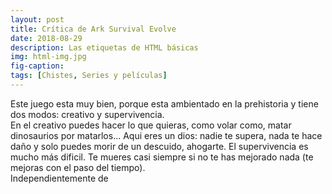 ```yaml
---
layout: post
title: Crítica de Ark Survival Evolve
date: 2018-08-29
description: Las etiquetas de HTML básicas
img: html-img.jpg 
fig-caption: 
tags: [Chistes, Series y películas]
---
```


Este juego esta muy bien, porque esta ambientado en la prehistoria y tiene dos modos: creativo y supervivencia.<br> En el creativo puedes hacer lo que quieras, como volar como, matar dinosaurios por matarlos... Aqui eres un dios: nadie te supera, nada te hace daño y solo puedes morir de un descuido, ahogarte. El supervivencia es mucho más dificil. Te mueres casi siempre si no te has mejorado nada (te mejoras con el paso del tiempo).<br> Independientemente de
